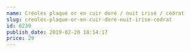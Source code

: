 ```yaml
---
name: Créoles plaqué or en cuir doré / nuit irisé / cédrat
slug: creoles-plaque-or-en-cuir-dore-nuit-irise-cedrat
id: 6239
publish_date: 2019-02-20 18:14:17
price: 29
---
```

